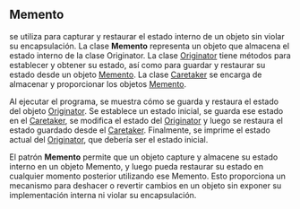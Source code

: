 ## Memento
se utiliza para capturar y restaurar el estado interno de un objeto sin violar su encapsulación. La clase **Memento** representa un objeto que 
almacena el estado interno de la clase Originator. La clase [Originator](Originator.java) tiene métodos para establecer y 
obtener su estado, así como para guardar y restaurar su estado desde un objeto [Memento](Memento.java). 
La clase [Caretaker](Caretaker.java) se encarga de almacenar y proporcionar los objetos [Memento](Memento.java).

Al ejecutar el programa, se muestra cómo se guarda y restaura el estado del objeto [Originator](Originator.java). 
Se establece un estado inicial, se guarda ese estado en el [Caretaker](Caretaker.java), se modifica el estado del [Originator](Originator.java) 
y luego se restaura el estado guardado desde el [Caretaker](Caretaker.java). Finalmente, se imprime el estado actual del [Originator](Originator.java), 
que debería ser el estado inicial.

El patrón **Memento** permite que un objeto capture y almacene su estado interno en un objeto Memento, y luego pueda restaurar 
su estado en cualquier momento posterior utilizando ese Memento. Esto proporciona un mecanismo para deshacer o revertir cambios 
en un objeto sin exponer su implementación interna ni violar su encapsulación.
